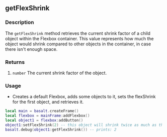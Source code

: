 ## getFlexShrink

### Description

The `getFlexShrink` method retrieves the current shrink factor of a child object within the Flexbox container. This value represents how much the object would shrink compared to other objects in the container, in case there isn't enough space.

### Returns

1. `number` The current shrink factor of the object.

### Usage

* Creates a default Flexbox, adds some objects to it, sets the flexShrink for the first object, and retrieves it.

```lua
local main = basalt.createFrame()
local flexbox = mainFrame:addFlexbox()
local object1 = flexbox:addButton()
object1:setFlexShrink(2) -- this object will shrink twice as much as the others if necessary
basalt.debug(object1:getFlexShrink()) -- prints: 2
```
